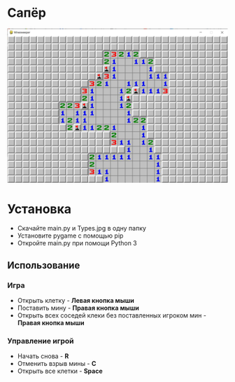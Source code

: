 # Сапёр

![alt text](https://github.com/Maksim787/Minesweeper/blob/main/Example/Screenshot.png)

# Установка
- Скачайте main.py и Types.jpg в одну папку
- Установите pygame с помощью pip
- Откройте main.py при помощи Python 3


## Использование
### Игра
- Открыть клетку - **Левая кнопка мыши**
- Поставить мину - **Правая кнопка мыши**
- Открыть всех соседей клеки без поставленных игроком мин - **Правая кнопка мыши**
  
### Управление игрой
- Начать снова - **R**
- Отменить взрыв мины - **C**
- Открыть все клетки - **Space**
